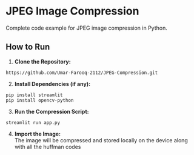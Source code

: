 # JPEG Image Compression

Complete code example for JPEG image compression in Python.

## How to Run

1. **Clone the Repository:**
```
https://github.com/Umar-Farooq-2112/JPEG-Compression.git
```

2. **Install Dependencies (if any):**

```
pip install streamlit
pip install opencv-python
```
3. **Run the Compression Script:**
```
streamlit run app.py
```
4. **Import the Image:**<br>
The image will be compressed and stored locally on the device along with all the huffman codes
